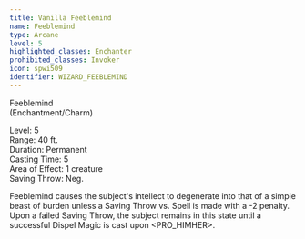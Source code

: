```yaml
---
title: Vanilla Feeblemind
name: Feeblemind
type: Arcane
level: 5
highlighted_classes: Enchanter
prohibited_classes: Invoker
icon: spwi509
identifier: WIZARD_FEEBLEMIND
---
```

Feeblemind  
(Enchantment/Charm)  
  
Level: 5  
Range: 40 ft.  
Duration: Permanent  
Casting Time: 5  
Area of Effect: 1 creature  
Saving Throw: Neg.  
  
Feeblemind causes the subject's intellect to degenerate into that of a simple beast of burden unless a Saving Throw vs. Spell is made with a -2 penalty. Upon a failed Saving Throw, the subject remains in this state until a successful Dispel Magic is cast upon &lt;PRO_HIMHER&gt;.  
